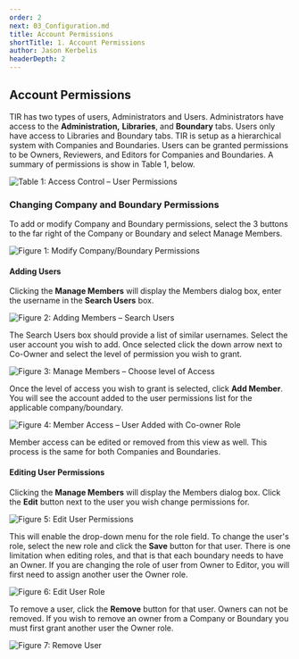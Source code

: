 ```yaml
---
order: 2
next: 03_Configuration.md
title: Account Permissions
shortTitle: 1. Account Permissions
author: Jason Kerbelis
headerDepth: 2
---
```


## Account Permissions

TIR has two types of users, Administrators and Users. Administrators have access to the **Administration,** **Libraries**, and **Boundary** tabs. Users only have access to Libraries and Boundary tabs. TIR is setup as a hierarchical system with Companies and Boundaries. Users can be granted permissions to be Owners, Reviewers, and Editors for
Companies and Boundaries. A summary of permissions is show in Table 1, below.

![Table 1: Access Control – User Permissions](../src/assets/admin-guide/image1.png "Table 1: Access Control – User Permissions")

### Changing Company and Boundary Permissions

To add or modify Company and Boundary permissions, select the 3 buttons to the far right of the Company or Boundary and select Manage Members.

![Figure 1: Modify Company/Boundary Permissions](./assets/admin-guide/ModifyCompanyPermissions.png "Figure 1: Modify Company/Boundary Permissions")

#### Adding Users

Clicking the **Manage Members** will display the Members dialog box, enter the username in the **Search Users** box.

![Figure 2: Adding Members – Search Users](./assets/admin-guide/ModifyCompanyPermissions2.png "Figure 2: Adding Members – Search Users")

The Search Users box should provide a list of similar usernames. Select the user account you wish to add. Once selected click the down arrow next to Co-Owner and select the level of permission you wish to grant.

![Figure 3: Manage Members – Choose level of Access](./assets/admin-guide/ModifyCompanyPermissions3.png "Figure 3: Manage Members – Choose level of Access")

Once the level of access you wish to grant is selected, click **Add Member**. You will see the account added to the user permissions list for the applicable company/boundary.

![Figure 4: Member Access – User Added with Co-owner Role](./assets/admin-guide/ModifyCompanyPermissions4.png "Figure 4: Member Access – User Added with Co-owner Role")

Member access can be edited or removed from this view as well. This process is the same for both Companies and Boundaries.

#### Editing User Permissions

Clicking the **Manage Members** will display the Members dialog box. Click the **Edit** button next to the user you wish change permissions for.

![Figure 5: Edit User Permissions](./assets/admin-guide/EditUserPermissions.png "Figure 5: Edit User Permissions")

This will enable the drop-down menu for the role field. To change the user's role, select the new role and click the **Save** button for that user. There is one limitation when editing roles, and that is that each boundary needs to have an Owner. If you are changing the role of user from Owner to Editor, you will first need to assign another user the Owner role.

![Figure 6: Edit User Role](./assets/admin-guide/EditUserPermissions2.png "Figure 6: Edit User Role")

To remove a user, click the **Remove** button for that user. Owners can not be removed. If you wish to remove an owner from a Company or Boundary you must first grant another user the Owner role.

![Figure 7: Remove User](./assets/admin-guide/RemoveUser.png "Figure 7: Remove User")
